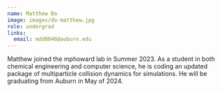 ```yaml
---
name: Matthew Do
image: images/do-matthew.jpg
role: undergrad
links:
  email: mdd0046@auburn.edu
---
```


Matthew joined the mphoward lab in Summer 2023. As a student in both chemical engineering and computer science, he is coding an updated package of multiparticle collision dynamics for simulations. He will be graduating from Auburn in May of 2024.